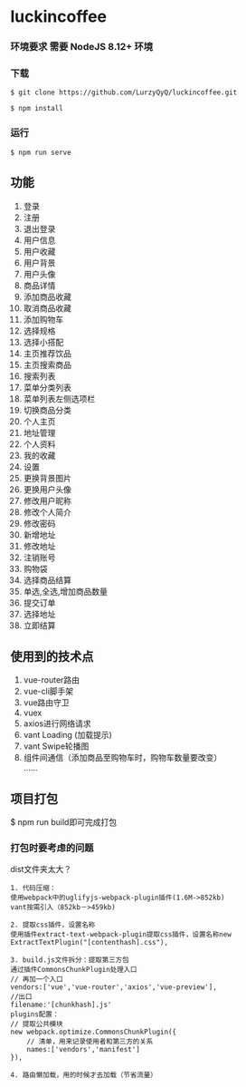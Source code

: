 # luckincoffee

### 环境要求 需要 NodeJS 8.12+ 环境

### 下载

```
$ git clone https://github.com/LurzyQyQ/luckincoffee.git

$ npm install
```

### 运行
```
$ npm run serve
```
## 功能
1. 登录  
2. 注册  
3. 退出登录  
4. 用户信息   
5. 用户收藏   
6. 用户背景    
7. 用户头像  
8. 商品详情    
9. 添加商品收藏   
10. 取消商品收藏  
11. 添加购物车  
12. 选择规格  
13. 选择小搭配  
14. 主页推荐饮品  
15. 主页搜索商品  
16. 搜索列表  
17. 菜单分类列表   
18. 菜单列表左侧选项栏  
19. 切换商品分类  
20. 个人主页  
21. 地址管理  
22. 个人资料  
23. 我的收藏  
24. 设置  
25. 更换背景图片
26. 更换用户头像
27. 修改用户昵称
28. 修改个人简介
29. 修改密码
30. 新增地址
31. 修改地址
32. 注销账号
33. 购物袋
34. 选择商品结算
35. 单选,全选,增加商品数量
36. 提交订单
37. 选择地址
38. 立即结算
  

## 使用到的技术点

1. vue-router路由  
2. vue-cli脚手架
3. vue路由守卫
4. vuex
5. axios进行网络请求    
6. vant Loading (加载提示)  
7. vant Swipe轮播图   
8. 组件间通信（添加商品至购物车时，购物车数量要改变）  
......  

## 项目打包

$ npm run build即可完成打包

### 打包时要考虑的问题

dist文件夹太大？
``` 
1. 代码压缩：  
使用webpack中的uglifyjs-webpack-plugin插件(1.6M->852kb)  
vant按需引入（852kb－>459kb)    
```
```
2. 提取css插件，设置名称
使用插件extract-text-webpack-plugin提取css插件，设置名称new ExtractTextPlugin("[contenthash].css"),  
```
```
3. build.js文件拆分：提取第三方包  
通过插件CommonsChunkPlugin处理入口  
// 再加一个入口  
vendors:['vue','vue-router','axios','vue-preview'],  
//出口 
filename:'[chunkhash].js'  
plugins配置：  
// 提取公共模块  
new webpack.optimize.CommonsChunkPlugin({    
    // 清单，用来记录使用者和第三方的关系  
    names:['vendors','manifest']   
}),
```
```
4. 路由懒加载，用的时候才去加载（节省流量）  
```
